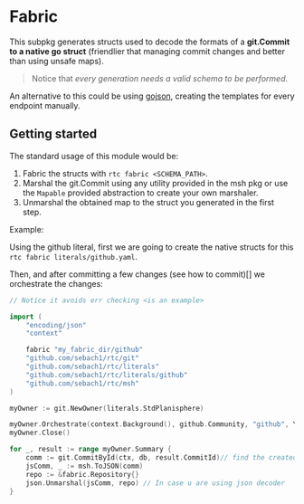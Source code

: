 # Fabric

This subpkg generates structs used to decode the formats of a **git.Commit to a native go struct** (friendlier that managing commit changes and better than using unsafe maps).

> Notice that _every generation needs a valid schema to be performed_.

An alternative to this could be using [gojson](https://github.com/ChimeraCoder/gojson), creating the templates for every endpoint manually.

## Getting started

The standard usage of this module would be:

1. Fabric the structs with `rtc fabric <SCHEMA_PATH>`.
2. Marshal the git.Commit using any utility provided in the msh pkg or use the `Mapable` provided abstraction to create your own marshaler.
3. Unmarshal the obtained map to the struct you generated in the first step.

Example:

Using the github literal, first we are going to create the native structs for this `rtc fabric literals/github.yaml`.

Then, and after committing a few changes (see how to commit)[] we orchestrate the changes:

```go
// Notice it avoids err checking <is an example>

import (
    "encoding/json"
    "context"

    fabric "my_fabric_dir/github"
    "github.com/sebach1/rtc/git"
    "github.com/sebach1/rtc/literals"
    "github.com/sebach1/rtc/literals/github"
    "github.com/sebach1/rtc/msh"
)

myOwner := git.NewOwner(literals.StdPlanisphere)

myOwner.Orchestrate(context.Background(), github.Community, "github", YOUR_COMMIT, git.AreCompatible())
myOwner.Close()

for _, result := range myOwner.Summary {
    comm := git.CommitById(ctx, db, result.CommitId)// find the created commit with your DB implementation
    jsComm, _ := msh.ToJSON(comm)
    repo := &fabric.Repository{}
    json.Unmarshal(jsComm, repo) // In case u are using json decoder
}

```

